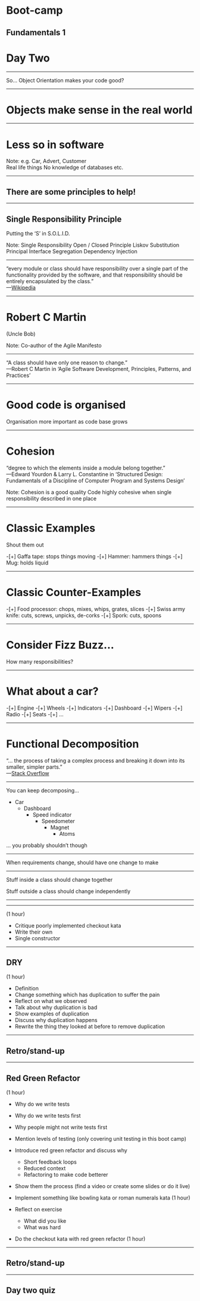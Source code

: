 # Boot-camp
## Fundamentals 1
# Day Two

---

So… Object Orientation makes your code good?

---

# Objects make sense in the real world

---

# Less so in software

Note:
  e.g. Car, Advert, Customer  
  Real life things
  No knowledge of databases etc.

---

## There are some principles to help!

---

## Single Responsibility Principle

Putting the ‘S’ in S.O.L.I.D.

Note:
  Single Responsibility
  Open / Closed Principle
  Liskov Substitution Principal
  Interface Segregation
  Dependency Injection

---

“every module or class should have responsibility over a single part of the functionality provided by the software, and that responsibility should be entirely encapsulated by the class.”  
—[Wikipedia](https://en.wikipedia.org/wiki/Single_responsibility_principle) 

---

# Robert C Martin

(Uncle Bob)

Note:
  Co-author of the Agile Manifesto

---

“A class should have only one reason to change.”  
—Robert C Martin in ‘Agile Software Development, Principles, Patterns, and Practices’

---

# Good code is organised

Organisation more important as code base grows 

---

# Cohesion

“degree to which the elements inside a module belong together.”  
—Edward Yourdon & Larry L. Constantine in ‘Structured Design: Fundamentals of a Discipline of Computer Program and Systems Design’

Note:
  Cohesion is a good quality
  Code highly cohesive when single responsibility described in one place

---

# Classic Examples

Shout them out

-[+] Gaffa tape: stops things moving
-[+] Hammer: hammers things
-[+] Mug: holds liquid

---

# Classic Counter-Examples

-[+] Food processor: chops, mixes, whips, grates, slices
-[+] Swiss army knife: cuts, screws, unpicks, de-corks
-[+] Spork: cuts, spoons

---

# Consider Fizz Buzz…

How many responsibilities?

---

# What about a car?

-[+] Engine
-[+] Wheels
-[+] Indicators
-[+] Dashboard
-[+] Wipers
-[+] Radio
-[+] Seats
-[+] …

---

# Functional Decomposition

“… the process of taking a complex process and breaking it down into its smaller, simpler parts.”  
—[Stack Overflow](https://stackoverflow.com/questions/947874/what-is-functional-decomposition)

---

You can keep decomposing…

- Car
  - Dashboard
    - Speed indicator
      - Speedometer
        - Magnet
          - Atoms

… you probably shouldn’t though

---

When requirements change, should have one change to make

---

Stuff inside a class should change together

Stuff outside a class should change independently

---



---

(1 hour)

* Critique poorly implemented checkout kata
* Write their own <insert something moderately complex here>
* Single constructor

---

## DRY
(1 hour)

* Definition
* Change something which has duplication to suffer the pain
* Reflect on what we observed
* Talk about why duplication is bad
* Show examples of duplication
* Discuss why duplication happens
* Rewrite the thing they looked at before to remove duplication

---

## Retro/stand-up

---

## Red Green Refactor
(1 hour)

* Why do we write tests
* Why do we write tests first
* Why people might not write tests first
* Mention levels of testing (only covering unit testing in this boot camp)
* Introduce red green refactor and discuss why
  * Short feedback loops
  * Reduced context
  * Refactoring to make code betterer
* Show them the process (find a video or create some slides or do it live)

* Implement something like bowling kata or roman numerals kata (1 hour)
* Reflect on exercise
  * What did you like
  * What was hard

* Do the checkout kata with red green refactor (1 hour)

---

## Retro/stand-up

---

## Day two quiz